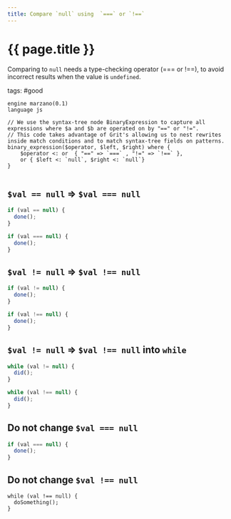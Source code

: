 ```yaml
---
title: Compare `null` using  `===` or `!==`
---
```


# {{ page.title }}

Comparing to `null` needs a type-checking operator (=== or !==), to avoid incorrect results when the value is `undefined`.

tags: #good

```grit
engine marzano(0.1)
language js

// We use the syntax-tree node BinaryExpression to capture all expressions where $a and $b are operated on by "==" or "!=".
// This code takes advantage of Grit's allowing us to nest rewrites inside match conditions and to match syntax-tree fields on patterns.
binary_expression($operator, $left, $right) where {
    $operator <: or  { "==" => `===` , "!=" => `!==` },
    or { $left <: `null`, $right <: `null`}
}

```

```

```

## `$val == null` => `$val === null`

```javascript
if (val == null) {
  done();
}
```

```typescript
if (val === null) {
  done();
}
```

## `$val != null` => `$val !== null`

```javascript
if (val != null) {
  done();
}
```

```typescript
if (val !== null) {
  done();
}
```

## `$val != null` => `$val !== null` into `while`

```javascript
while (val != null) {
  did();
}
```

```typescript
while (val !== null) {
  did();
}
```

## Do not change `$val === null`

```javascript
if (val === null) {
  done();
}
```

## Do not change `$val !== null`

```
while (val !== null) {
  doSomething();
}
```
